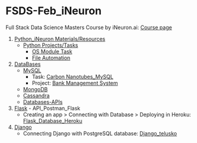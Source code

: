 # FSDS-Feb_iNeuron
Full Stack Data Science Masters Course by iNeuron.ai: 
[Course page](https://ineuron.ai/course/full-stack-data-science-feb21-batch?source=learn_page)

  1. [Python_iNeuron Materials/Resources](https://github.com/KrsnaAleti/FSDS_iNeuron/tree/main/Python_iNeuron)
     *  [Python Projects/Tasks](https://github.com/KrsnaAleti/FSDS_iNeuron/tree/main/Python_iNeuron/Tasks_Challenges)
        * [OS Module Task](https://github.com/KrsnaAleti/FSDS_iNeuron/tree/main/Python_iNeuron/Tasks_Challenges/OS%20Module%20Task)
        * [File Automation](https://github.com/KrsnaAleti/FSDS_iNeuron/tree/main/Python_iNeuron/Tasks_Challenges/File%20Automation%20Task)
  2. [DataBases](https://github.com/KrsnaAleti/FSDS_iNeuron/tree/main/Databases)
     * [MySQL](https://github.com/KrsnaAleti/FSDS_iNeuron/tree/main/Databases/MySQL)
        * Task: [Carbon Nanotubes_MySQL](https://github.com/KrsnaAleti/FSDS_iNeuron/tree/main/Databases/MySQL/Tasks_Challenges)
        * Project: [Bank Management System](https://github.com/KrsnaAleti/Bank-Management-System_MySQL)
     * [MongoDB](https://github.com/KrsnaAleti/FSDS_iNeuron/tree/main/Databases/MongoDB)
     * [Cassandra](https://github.com/KrsnaAleti/FSDS_iNeuron/tree/main/Databases/Cassandra)
     * [Databases-APIs](https://github.com/KrsnaAleti/FSDS_iNeuron/tree/main/Databases/Databases_APIs)
  3. [Flask](https://github.com/KrsnaAleti/FSDS_iNeuron/tree/main/Flask) - API_Postman_Flask
      * Creating an app > Connecting with Database > Deploying in Heroku: [Flask_Database_Heroku](https://github.com/KrsnaAleti/My_Resources/tree/main/Flask_Database_Heroku)
  4. [Django](https://github.com/KrsnaAleti/FSDS_iNeuron/tree/main/Django)
       * Connecting Django with PostgreSQL database: [Django_telusko](https://github.com/KrsnaAleti/My_Resources/tree/main/Django_telusko)
       
